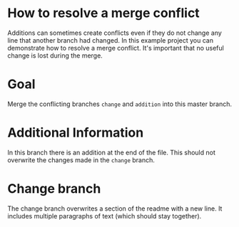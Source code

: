 # How to resolve a merge conflict
Additions can sometimes create conflicts even if they do not change any line that another branch had changed.
In this example project you can demonstrate how to resolve a merge conflict.
It's important that no useful change is lost during the merge.


# Goal
Merge the conflicting branches `change` and `addition` into this master branch.

# Additional Information
In this branch there is an addition at the end of the file.
This should not overwrite the changes made in the `change` branch.

# Change branch
The change branch overwrites a section of the readme with a new line.
It includes multiple paragraphs of text (which should stay together).
